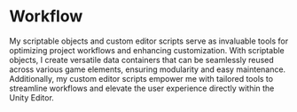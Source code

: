 # Workflow
My scriptable objects and custom editor scripts serve as invaluable tools for optimizing project workflows and enhancing customization. With scriptable objects, I create versatile data containers that can be seamlessly reused across various game elements, ensuring modularity and easy maintenance. Additionally, my custom editor scripts empower me with tailored tools to streamline workflows and elevate the user experience directly within the Unity Editor.
